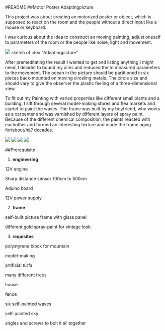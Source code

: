 #README
##Motor Poster Adaptingpicture

This project was about creating an motorized poster or object, which is supposed to react on the room and the people without a direct input like a mouse or keyboard. 

I was curious about the idea to construct an moving painting, adjust oneself to parameters of the room or the people like noise, light and movement. 

![](https://cloud.githubusercontent.com/assets/12065257/10164096/eaa823b2-66b7-11e5-8826-851757a26c89.jpg)
sketch of idea "Adaptingpicture"

After premeditating the result I wanted to get and listing anything I might need, I decidet to bound my aims and reduced the to measured parameters to the movement. The ocean in the picture should be partitioned in six pieces back-mounted on moving circeling metals. The circle size and should vary to give the observer the plastic feeling of a three-dimensional view. 

To fit out my Painting with varied properties like different small plants and a building, I sift through several model-making stores and flea markets and startet to paint the waves. 
The frame was built by my boyfriend, who works as a carpenter and was varnished by different layers of spray paint. Because of the different	chemical composition, the paints reacted with eachother and formed an interesting texture and made the frame aging for/about/hä? decades.


![](https://cloud.githubusercontent.com/assets/12065257/10168354/af248f6e-66cc-11e5-89e2-579495d0504a.jpg)
![](https://cloud.githubusercontent.com/assets/12065257/10168349/aed57b7c-66cc-11e5-80bc-765a8962a4ba.jpg)
![](https://cloud.githubusercontent.com/assets/12065257/10168351/aedaa9a8-66cc-11e5-828a-787340365966.jpg)
![](https://cloud.githubusercontent.com/assets/12065257/10168352/aedc88e0-66cc-11e5-99fc-a6ae610ad7af.jpg)

##Prerequisite

1. **engineering**

  12V engine
  
  Sharp distance sensor 100cm to 500cm 
  
  Aduino board
  
  12V power supply
  

2. **frame**

  self-built picture frame with glass panel
  
  different gold spray-paint for vintage look


3. **requisites**

  polystyrene block for mountain
  
  model-making
  
  artificial turfs
  
  many different trees
  
  house
  
  fence
  
  six self-painted waves
  
  self-painted sky
  
  angles and screws to bolt it all together
